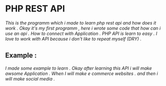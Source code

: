 # PHP REST API

###### This is the programm which i made to learn php rest api and how does it work . Okay it's my first programm , here i wrote some code that how can i use an api . How to connect with Application . PHP API is learn to easy . I love to work with API because i don't like to repeat myself (DRY) . 

## Example : 
###### I made some example to learn . Okay after learning this API i will make awsome Application . When I will make e commerce websites . and then i will make social media .